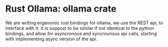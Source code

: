 # Rust Ollama: ollama crate

We are writing erganomic rust bindings for ollama, we use the REST api, to interface with it.
It is suppost to be similar if not identical to the python bindings, and allow for asyncronous and syncrounous api calls, starting with implementing async version of the api.